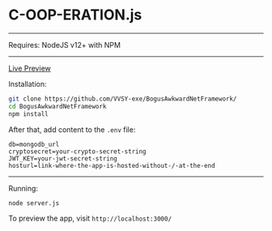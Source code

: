 # C-OOP-ERATION.js

-------------------------------------------


Requires: NodeJS v12+ with NPM

-------------------------------------------

<a href="http://cooperation.shreyansh_mishr.repl.co/">Live Preview</a> 

Installation:

```bash
git clone https://github.com/VVSY-exe/BogusAwkwardNetFramework/
cd BogusAwkwardNetFramework
npm install
```

After that, add content to the ``.env`` file:

```env
db=mongodb_url
cryptosecret=your-crypto-secret-string
JWT_KEY=your-jwt-secret-string
hosturl=link-where-the-app-is-hosted-without-/-at-the-end
```

-------------------------------------------

Running:

```bash
node server.js
```

To preview the app, visit ``http://localhost:3000/``

